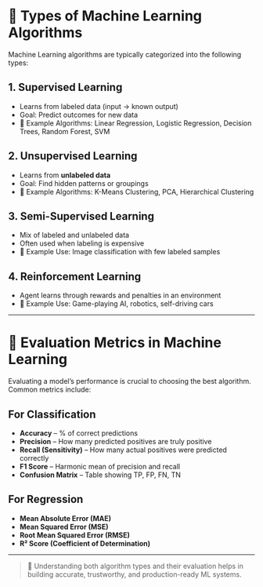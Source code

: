 
# 🧠 Types of Machine Learning Algorithms

Machine Learning algorithms are typically categorized into the following types:

## 1. Supervised Learning
- Learns from labeled data (input → known output)
- Goal: Predict outcomes for new data
- 📌 Example Algorithms: Linear Regression, Logistic Regression, Decision Trees, Random Forest, SVM

## 2. Unsupervised Learning
- Learns from **unlabeled data**
- Goal: Find hidden patterns or groupings
- 📌 Example Algorithms: K-Means Clustering, PCA, Hierarchical Clustering

## 3. Semi-Supervised Learning
- Mix of labeled and unlabeled data
- Often used when labeling is expensive
- 📌 Example Use: Image classification with few labeled samples

## 4. Reinforcement Learning
- Agent learns through rewards and penalties in an environment
- 📌 Example Use: Game-playing AI, robotics, self-driving cars

---

# 📏 Evaluation Metrics in Machine Learning

Evaluating a model’s performance is crucial to choosing the best algorithm. Common metrics include:

## For Classification
- **Accuracy** – % of correct predictions
- **Precision** – How many predicted positives are truly positive
- **Recall (Sensitivity)** – How many actual positives were predicted correctly
- **F1 Score** – Harmonic mean of precision and recall
- **Confusion Matrix** – Table showing TP, FP, FN, TN

## For Regression
- **Mean Absolute Error (MAE)**
- **Mean Squared Error (MSE)**
- **Root Mean Squared Error (RMSE)**
- **R² Score (Coefficient of Determination)**

---

> 🧠 Understanding both algorithm types and their evaluation helps in building accurate, trustworthy, and production-ready ML systems.
